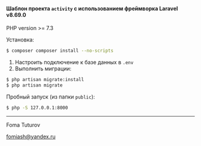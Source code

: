 #### Шаблон проекта `activity` с использованием фреймворка Laravel v8.69.0

PHP version >= 7.3

Установка:


```bash
$ composer composer install --no-scripts
```

1) Настроить подключение к базе данных в ```.env```
2) Выполнить миграции:
```bash
$ php artisan migrate:install
$ php artisan migrate
```


Пробный запуск (из папки ``public``): 

```bash
$ php -S 127.0.0.1:8000
```

----------------

Foma Tuturov

fomiash@yandex.ru
